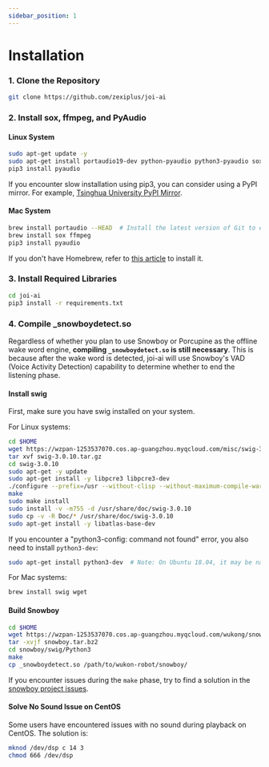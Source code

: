 ```yaml
---
sidebar_position: 1
---
```


# Installation

### 1. Clone the Repository

```bash
git clone https://github.com/zexiplus/joi-ai
```

### 2. Install sox, ffmpeg, and PyAudio

#### Linux System

```bash
sudo apt-get update -y
sudo apt-get install portaudio19-dev python-pyaudio python3-pyaudio sox pulseaudio libsox-fmt-all ffmpeg
pip3 install pyaudio
```

If you encounter slow installation using pip3, you can consider using a PyPI mirror. For example, [Tsinghua University PyPI Mirror](https://mirror.tuna.tsinghua.edu.cn/help/pypi/).

#### Mac System

```bash
brew install portaudio --HEAD  # Install the latest version of Git to ensure compatibility with Big Sur
brew install sox ffmpeg
pip3 install pyaudio
```

If you don't have Homebrew, refer to [this article](http://brew.sh/) to install it.

### 3. Install Required Libraries

```bash
cd joi-ai
pip3 install -r requirements.txt
```

### 4. Compile _snowboydetect.so

Regardless of whether you plan to use Snowboy or Porcupine as the offline wake word engine, **compiling `_snowboydetect.so` is still necessary**. This is because after the wake word is detected, joi-ai will use Snowboy's VAD (Voice Activity Detection) capability to determine whether to end the listening phase.

#### Install swig

First, make sure you have swig installed on your system.

For Linux systems:

```bash
cd $HOME
wget https://wzpan-1253537070.cos.ap-guangzhou.myqcloud.com/misc/swig-3.0.10.tar.gz
tar xvf swig-3.0.10.tar.gz
cd swig-3.0.10
sudo apt-get -y update
sudo apt-get install -y libpcre3 libpcre3-dev
./configure --prefix=/usr --without-clisp --without-maximum-compile-warnings
make
sudo make install
sudo install -v -m755 -d /usr/share/doc/swig-3.0.10
sudo cp -v -R Doc/* /usr/share/doc/swig-3.0.10
sudo apt-get install -y libatlas-base-dev
```

If you encounter a "python3-config: command not found" error, you also need to install `python3-dev`:

```bash
sudo apt-get install python3-dev  # Note: On Ubuntu 18.04, it may be named python3-all-dev
```

For Mac systems:

```bash
brew install swig wget
```

#### Build Snowboy

```bash
cd $HOME
wget https://wzpan-1253537070.cos.ap-guangzhou.myqcloud.com/wukong/snowboy.tar.bz2 # Use the forked version to ensure interface compatibility and Ubuntu 22 support
tar -xvjf snowboy.tar.bz2
cd snowboy/swig/Python3
make
cp _snowboydetect.so /path/to/wukon-robot/snowboy/
```

If you encounter issues during the `make` phase, try to find a solution in the [snowboy project issues](https://github.com/Kitt-AI/snowboy/issues).

#### Solve No Sound Issue on CentOS

Some users have encountered issues with no sound during playback on CentOS. The solution is:

```sh
mknod /dev/dsp c 14 3
chmod 666 /dev/dsp
```
